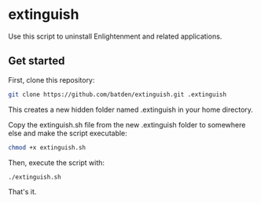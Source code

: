 # extinguish

Use this script to uninstall Enlightenment and related applications.

## Get started

First, clone this repository:

```bash
git clone https://github.com/batden/extinguish.git .extinguish
```

This creates a new hidden folder named .extinguish in your home directory.

Copy the extinguish.sh file from the new .extinguish folder to somewhere else and make the script executable:

```bash
chmod +x extinguish.sh
```

Then, execute the script with:

```bash
./extinguish.sh
```

That's it.
